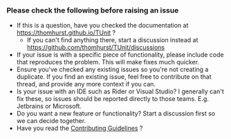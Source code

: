 ### Please check the following before raising an issue

- If this is a question, have you checked the documentation at https://thomhurst.github.io/TUnit ? 
  - If you can't find anything there, start a discussion instead at https://github.com/thomhurst/TUnit/discussions
- If your issue is with a specific piece of functionality, please include code that reproduces the problem. This will make fixes much quicker.
- Ensure you've checked any existing issues so you're not creating a duplicate. If you find an existing issue, feel free to contribute on that thread, and provide any more context if you can.
- Is your issue with an IDE such as Rider or Visual Studio? I generally can't fix these, so issues should be reported directly to those teams. E.g. Jetbrains or Microsoft.
- Do you want a new feature or functionality? Start a discussion first so we can decide together.
- Have you read the [Contributing Guidelines](CONTRIBUTING.md) ?